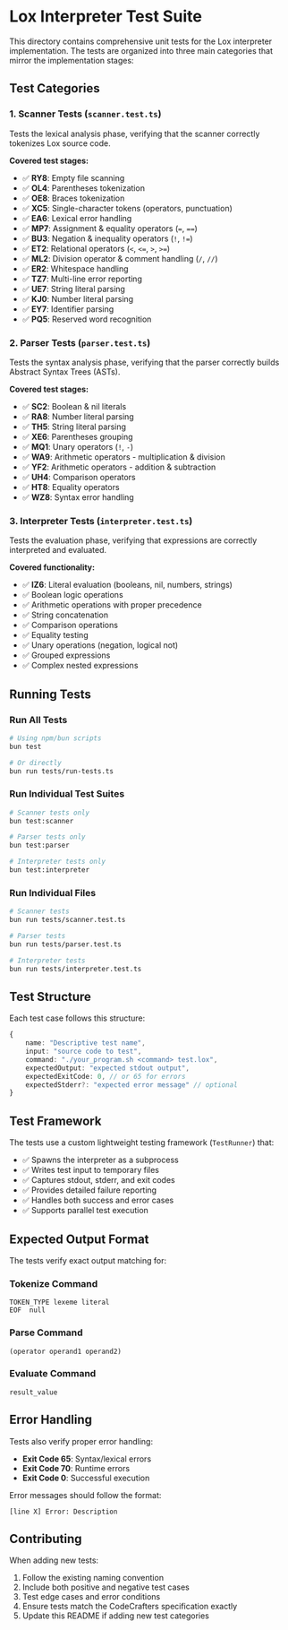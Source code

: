 # Lox Interpreter Test Suite

This directory contains comprehensive unit tests for the Lox interpreter implementation. The tests are organized into three main categories that mirror the implementation stages:

## Test Categories

### 1. Scanner Tests (`scanner.test.ts`)
Tests the lexical analysis phase, verifying that the scanner correctly tokenizes Lox source code.

**Covered test stages:**
- ✅ **RY8**: Empty file scanning
- ✅ **OL4**: Parentheses tokenization
- ✅ **OE8**: Braces tokenization  
- ✅ **XC5**: Single-character tokens (operators, punctuation)
- ✅ **EA6**: Lexical error handling
- ✅ **MP7**: Assignment & equality operators (`=`, `==`)
- ✅ **BU3**: Negation & inequality operators (`!`, `!=`)
- ✅ **ET2**: Relational operators (`<`, `<=`, `>`, `>=`)
- ✅ **ML2**: Division operator & comment handling (`/`, `//`)
- ✅ **ER2**: Whitespace handling
- ✅ **TZ7**: Multi-line error reporting
- ✅ **UE7**: String literal parsing
- ✅ **KJ0**: Number literal parsing
- ✅ **EY7**: Identifier parsing
- ✅ **PQ5**: Reserved word recognition

### 2. Parser Tests (`parser.test.ts`)
Tests the syntax analysis phase, verifying that the parser correctly builds Abstract Syntax Trees (ASTs).

**Covered test stages:**
- ✅ **SC2**: Boolean & nil literals
- ✅ **RA8**: Number literal parsing
- ✅ **TH5**: String literal parsing
- ✅ **XE6**: Parentheses grouping
- ✅ **MQ1**: Unary operators (`!`, `-`)
- ✅ **WA9**: Arithmetic operators - multiplication & division
- ✅ **YF2**: Arithmetic operators - addition & subtraction
- ✅ **UH4**: Comparison operators
- ✅ **HT8**: Equality operators
- ✅ **WZ8**: Syntax error handling

### 3. Interpreter Tests (`interpreter.test.ts`)
Tests the evaluation phase, verifying that expressions are correctly interpreted and evaluated.

**Covered functionality:**
- ✅ **IZ6**: Literal evaluation (booleans, nil, numbers, strings)
- ✅ Boolean logic operations
- ✅ Arithmetic operations with proper precedence
- ✅ String concatenation
- ✅ Comparison operations
- ✅ Equality testing
- ✅ Unary operations (negation, logical not)
- ✅ Grouped expressions
- ✅ Complex nested expressions

## Running Tests

### Run All Tests
```bash
# Using npm/bun scripts
bun test

# Or directly
bun run tests/run-tests.ts
```

### Run Individual Test Suites
```bash
# Scanner tests only
bun test:scanner

# Parser tests only  
bun test:parser

# Interpreter tests only
bun test:interpreter
```

### Run Individual Files
```bash
# Scanner tests
bun run tests/scanner.test.ts

# Parser tests
bun run tests/parser.test.ts

# Interpreter tests
bun run tests/interpreter.test.ts
```

## Test Structure

Each test case follows this structure:
```typescript
{
    name: "Descriptive test name",
    input: "source code to test",
    command: "./your_program.sh <command> test.lox",
    expectedOutput: "expected stdout output",
    expectedExitCode: 0, // or 65 for errors
    expectedStderr?: "expected error message" // optional
}
```

## Test Framework

The tests use a custom lightweight testing framework (`TestRunner`) that:
- ✅ Spawns the interpreter as a subprocess
- ✅ Writes test input to temporary files
- ✅ Captures stdout, stderr, and exit codes
- ✅ Provides detailed failure reporting
- ✅ Handles both success and error cases
- ✅ Supports parallel test execution

## Expected Output Format

The tests verify exact output matching for:

### Tokenize Command
```
TOKEN_TYPE lexeme literal
EOF  null
```

### Parse Command
```
(operator operand1 operand2)
```

### Evaluate Command
```
result_value
```

## Error Handling

Tests also verify proper error handling:
- **Exit Code 65**: Syntax/lexical errors
- **Exit Code 70**: Runtime errors  
- **Exit Code 0**: Successful execution

Error messages should follow the format:
```
[line X] Error: Description
```

## Contributing

When adding new tests:
1. Follow the existing naming convention
2. Include both positive and negative test cases
3. Test edge cases and error conditions
4. Ensure tests match the CodeCrafters specification exactly
5. Update this README if adding new test categories